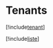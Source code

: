 # Tenants

[!include[tenant](tenants.tenant.autogen.md)]

[!include[liste](tenants.liste.autogen.md)]





















































































































































